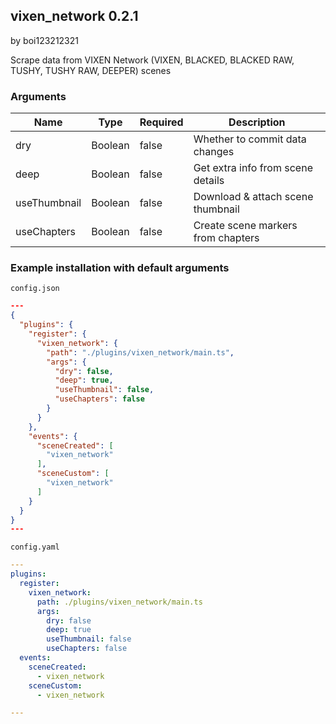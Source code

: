 ## vixen_network 0.2.1

by boi123212321

Scrape data from VIXEN Network (VIXEN, BLACKED, BLACKED RAW, TUSHY, TUSHY RAW, DEEPER) scenes

### Arguments

| Name         | Type    | Required | Description                        |
| ------------ | ------- | -------- | ---------------------------------- |
| dry          | Boolean | false    | Whether to commit data changes     |
| deep         | Boolean | false    | Get extra info from scene details  |
| useThumbnail | Boolean | false    | Download & attach scene thumbnail  |
| useChapters  | Boolean | false    | Create scene markers from chapters |

### Example installation with default arguments

`config.json`
```json
---
{
  "plugins": {
    "register": {
      "vixen_network": {
        "path": "./plugins/vixen_network/main.ts",
        "args": {
          "dry": false,
          "deep": true,
          "useThumbnail": false,
          "useChapters": false
        }
      }
    },
    "events": {
      "sceneCreated": [
        "vixen_network"
      ],
      "sceneCustom": [
        "vixen_network"
      ]
    }
  }
}
---
```

`config.yaml`
```yaml
---
plugins:
  register:
    vixen_network:
      path: ./plugins/vixen_network/main.ts
      args:
        dry: false
        deep: true
        useThumbnail: false
        useChapters: false
  events:
    sceneCreated:
      - vixen_network
    sceneCustom:
      - vixen_network

---
```
